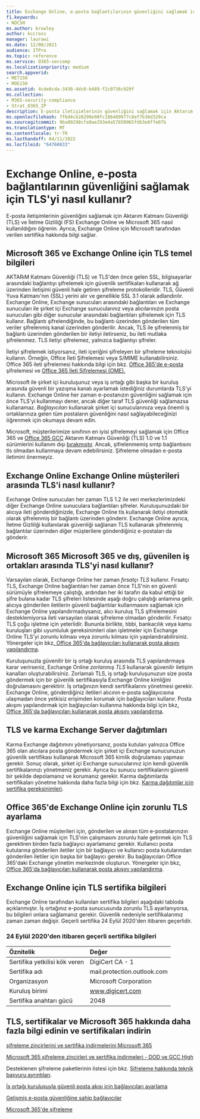 ```yaml
---
title: Exchange Online, e-posta bağlantılarının güvenliğini sağlamak için Aktarım Katmanı Güvenliği'nin (TLS) nasıl kullanıldığı
f1.keywords:
- NOCSH
ms.author: krowley
author: kccross
manager: laurawi
ms.date: 12/08/2021
audience: ITPro
ms.topic: reference
ms.service: O365-seccomp
ms.localizationpriority: medium
search.appverid:
- MET150
- MOE150
ms.assetid: 4cde0cda-3430-4dc0-b489-f2c0736c929f
ms.collection:
- M365-security-compliance
- Strat_O365_IP
description: E-posta iletişimlerinin güvenliğini sağlamak için Aktarım Katmanı Güvenliği (TLS) ve İletme Gizliliği (FS) Exchange Online ve Microsoft 365 nasıl kullanıldığını öğrenin. Ayrıca Exchange Online için Microsoft tarafından verilen sertifika hakkında da bilgi edinin.
ms.openlocfilehash: 7f6d4cb20299e98fc186409977c8ef7b36d329ca
ms.sourcegitcommit: 9ba00298cfa9ae293e4a57650965fdb3e8ffe07b
ms.translationtype: MT
ms.contentlocale: tr-TR
ms.lasthandoff: 04/11/2022
ms.locfileid: "64760833"
---
```

# <a name="how-exchange-online-uses-tls-to-secure-email-connections"></a>Exchange Online, e-posta bağlantılarının güvenliğini sağlamak için TLS'yi nasıl kullanır?

E-posta iletişimlerinin güvenliğini sağlamak için Aktarım Katmanı Güvenliği (TLS) ve İletme Gizliliği (FS) Exchange Online ve Microsoft 365 nasıl kullanıldığını öğrenin. Ayrıca, Exchange Online için Microsoft tarafından verilen sertifika hakkında bilgi sağlar.
  
## <a name="tls-basics-for-microsoft-365-and-exchange-online"></a>Microsoft 365 ve Exchange Online için TLS temel bilgileri

AKTARıM Katmanı Güvenliği (TLS) ve TLS'den önce gelen SSL, bilgisayarlar arasındaki bağlantıyı şifrelemek için güvenlik sertifikaları kullanarak ağ üzerinden iletişimi güvenli hale getiren şifreleme protokolleridir. TLS, Güvenli Yuva Katmanı'nın (SSL) yerini alır ve genellikle SSL 3.1 olarak adlandırılır. Exchange Online, Exchange sunucuları arasındaki bağlantıları ve Exchange sunucuları ile şirket içi Exchange sunucularınız veya alıcılarınızın posta sunucuları gibi diğer sunucular arasındaki bağlantıları şifrelemek için TLS kullanır. Bağlantı şifrelendiğinde, bu bağlantı üzerinden gönderilen tüm veriler şifrelenmiş kanal üzerinden gönderilir. Ancak, TLS ile şifrelenmiş bir bağlantı üzerinden gönderilen bir iletiyi iletirseniz, bu ileti mutlaka şifrelenmez. TLS iletiyi şifrelemez, yalnızca bağlantıyı şifreler.
  
İletiyi şifrelemek istiyorsanız, ileti içeriğini şifreleyen bir şifreleme teknolojisi kullanın. Örneğin, Office İleti Şifrelemesi veya S/MIME kullanabilirsiniz. Office 365 ileti şifrelemesi hakkında bilgi için bkz. [Office 365'de e-posta](email-encryption.md) şifrelemesi ve [Office 365 İleti Şifrelemesi (OME).](ome.md)
  
Microsoft ile şirket içi kuruluşunuz veya iş ortağı gibi başka bir kuruluş arasında güvenli bir yazışma kanalı ayarlamak istediğiniz durumlarda TLS'yi kullanın. Exchange Online her zaman e-postanızın güvenliğini sağlamak için önce TLS'yi kullanmayı dener, ancak diğer taraf TLS güvenliği sağlamazsa kullanamaz. *Bağlayıcıları* kullanarak şirket içi sunucularınıza veya önemli iş ortaklarınıza gelen tüm postaların güvenliğini nasıl sağlayabileceğinizi öğrenmek için okumaya devam edin.

Microsoft, müşterilerimize sınıfının en iyisi şifrelemeyi sağlamak için Office 365 ve [Office 365 GCC](tls-1.0-and-1.1-deprecation-for-office-365.md) Aktarım Katmanı Güvenliği (TLS) 1.0 ve 1.1 sürümlerini kullanım dışı [bırakmıştır](tls-1-2-in-office-365-gcc.md). Ancak, şifrelenmemiş smtp bağlantısını tls olmadan kullanmaya devam edebilirsiniz. Şifreleme olmadan e-posta iletimini önermeyiz.  
  
## <a name="how-exchange-online-uses-tls-between-exchange-online-customers"></a>Exchange Online Exchange Online müşterileri arasında TLS'i nasıl kullanır?

Exchange Online sunucuları her zaman TLS 1.2 ile veri merkezlerimizdeki diğer Exchange Online sunuculara bağlantıları şifreler. Kuruluşunuzdaki bir alıcıya ileti gönderdiğinizde, Exchange Online tls kullanarak iletiyi otomatik olarak şifrelenmiş bir bağlantı üzerinden gönderir. Exchange Online ayrıca, İletme Gizliliği kullanılarak güvenliği sağlanan TLS kullanarak şifrelenmiş bağlantılar üzerinden diğer müşterilere gönderdiğiniz e-postaları da gönderir.
  
## <a name="how-microsoft-365-uses-tls-between-microsoft-365-and-external-trusted-partners"></a>Microsoft 365 Microsoft 365 ve dış, güvenilen iş ortakları arasında TLS'yi nasıl kullanır?

Varsayılan olarak, Exchange Online her zaman *fırsatçı TLS* kullanır. Fırsatçı TLS, Exchange Online bağlantıları her zaman önce TLS'nin en güvenli sürümüyle şifrelemeye çalıştığı, ardından her iki tarafın da kabul ettiği bir şifre bulana kadar TLS şifreleri listesinde aşağı doğru çalıştığı anlamına gelir. alıcıya gönderilen iletilerin güvenli bağlantılar kullanmasını sağlamak için Exchange Online yapılandırmadıysanız, alıcı kuruluş TLS şifrelemesini desteklemiyorsa ileti varsayılan olarak şifreleme olmadan gönderilir. Fırsatçı TLS çoğu işletme için yeterlidir. Bununla birlikte, tıbbi, bankacılık veya kamu kuruluşları gibi uyumluluk gereksinimleri olan işletmeler için Exchange Online TLS'yi zorunlu kılması veya zorunlu kılması için yapılandırabilirsiniz. Yönergeler için bkz[. Office 365'da bağlayıcıları kullanarak posta akışını yapılandırma](/exchange/mail-flow-best-practices/use-connectors-to-configure-mail-flow/use-connectors-to-configure-mail-flow).
  
Kuruluşunuzla güvenilir bir iş ortağı kuruluş arasında TLS yapılandırmaya karar verirseniz, Exchange Online *zorlanmış TLS* kullanarak güvenilir iletişim kanalları oluşturabilirsiniz. Zorlamalı TLS, iş ortağı kuruluşunuzun size posta göndermek için bir güvenlik sertifikasıyla Exchange Online kimliğini doğrulamasını gerektirir. İş ortağınızın kendi sertifikalarını yönetmesi gerekir. Exchange Online, gönderdiğiniz iletileri alıcının e-posta sağlayıcısına ulaşmadan önce yetkisiz erişimden korumak için bağlayıcıları kullanır. Posta akışını yapılandırmak için bağlayıcıları kullanma hakkında bilgi için bkz[. Office 365'da bağlayıcıları kullanarak posta akışını yapılandırma](/exchange/mail-flow-best-practices/use-connectors-to-configure-mail-flow/use-connectors-to-configure-mail-flow).
  
## <a name="tls-and-hybrid-exchange-server-deployments"></a>TLS ve karma Exchange Server dağıtımları

Karma Exchange dağıtımını yönetiyorsanız, posta kutuları yalnızca Office 365 olan alıcılara posta göndermek için şirket içi Exchange sunucunuzun güvenlik sertifikası kullanarak Microsoft 365 kimlik doğrulaması yapması gerekir. Sonuç olarak, şirket içi Exchange sunucularınız için kendi güvenlik sertifikalarınızı yönetmeniz gerekir. Ayrıca bu sunucu sertifikalarını güvenli bir şekilde depolamanız ve korumanız gerekir. Karma dağıtımlarda sertifikaları yönetme hakkında daha fazla bilgi için bkz. [Karma dağıtımlar için sertifika gereksinimleri](/exchange/certificate-requirements).
  
## <a name="how-to-set-up-forced-tls-for-exchange-online-in-office-365"></a>Office 365'de Exchange Online için zorunlu TLS ayarlama

Exchange Online müşterileri için, gönderilen ve alınan tüm e-postalarınızın güvenliğini sağlamak için TLS'nin çalışmasını zorunlu hale getirmek için TLS gerektiren birden fazla bağlayıcı ayarlamanız gerekir. Kullanıcı posta kutularına gönderilen iletiler için bir bağlayıcı ve kullanıcı posta kutularından gönderilen iletiler için başka bir bağlayıcı gerekir. Bu bağlayıcıları Office 365'daki Exchange yönetim merkezinde oluşturun. Yönergeler için bkz[. Office 365'da bağlayıcıları kullanarak posta akışını yapılandırma](/exchange/mail-flow-best-practices/use-connectors-to-configure-mail-flow/use-connectors-to-configure-mail-flow).

## <a name="tls-certificate-information-for-exchange-online"></a>Exchange Online için TLS sertifika bilgileri

Exchange Online tarafından kullanılan sertifika bilgileri aşağıdaki tabloda açıklanmıştır. İş ortağınız e-posta sunucusunda zorunlu TLS ayarlanıyorsa, bu bilgileri onlara sağlamanız gerekir. Güvenlik nedeniyle sertifikalarımız zaman zaman değişir. Geçerli sertifika 24 Eylül 2020'den itibaren geçerlidir.

### <a name="current-certificate-information-valid-from-september-24-2020"></a>24 Eylül 2020'den itibaren geçerli sertifika bilgileri
  
| Öznitelik | Değer |
|:-----|:-----|
|Sertifika yetkilisi kök veren|DigiCert CA - 1|
|Sertifika adı|mail.protection.outlook.com|
|Organizasyon|Microsoft Corporation|
|Kuruluş birimi|www.digicert.com|
|Sertifika anahtarı gücü|2048|

## <a name="get-more-information-about-tls-certificates-and-microsoft-365-and-download-certificates"></a>TLS, sertifikalar ve Microsoft 365 hakkında daha fazla bilgi edinin ve sertifikaları indirin

[şifreleme zincirlerini ve sertifika indirmelerini Microsoft 365](encryption-office-365-certificate-chains.md)

[Microsoft 365 şifreleme zincirleri ve sertifika indirmeleri - DOD ve GCC High](encryption-office-365-certificate-chains-itar.md)

Desteklenen şifreleme paketlerinin listesi için bkz. [Şifreleme hakkında teknik başvuru ayrıntıları](technical-reference-details-about-encryption.md).
  
[İş ortağı kuruluşuyla güvenli posta akışı için bağlayıcıları ayarlama](/exchange/mail-flow-best-practices/use-connectors-to-configure-mail-flow/set-up-connectors-for-secure-mail-flow-with-a-partner)
  
[Gelişmiş e-posta güvenliğine sahip bağlayıcılar](/previous-versions/exchange-server/exchange-150/dn942516(v=exchg.150))
  
[Microsoft 365'de şifreleme](encryption.md)
